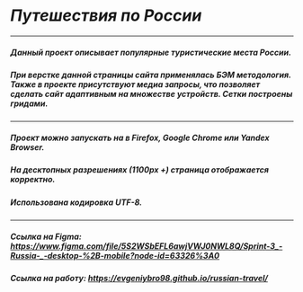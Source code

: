 # ___Путешествия по России___
---
##### Данный проект описывает популярные туристические места России. 
##### При верстке данной страницы сайта применялась БЭМ методология. Также в проекте присутствуют медиа запросы, что позволяет сделать сайт адаптивным на множестве устройств. Сетки построены гридами.
---
##### Проект можно запускать на в Firefox, Google Chrome или Yandex Browser.
##### На десктопных разрешениях (1100px +) страница отображается корректно.
##### Использована кодировка UTF-8.
---
##### Ссылка на Figma: https://www.figma.com/file/5S2WSbEFL6awjVWJ0NWL8Q/Sprint-3_-Russia-_-desktop-%2B-mobile?node-id=63326%3A0
##### Ссылка на работу: https://evgeniybro98.github.io/russian-travel/
